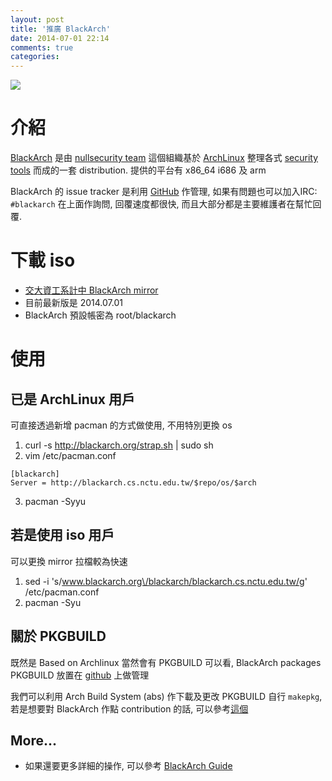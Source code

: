 ```yaml
---
layout: post
title: '推廣 BlackArch'
date: 2014-07-01 22:14
comments: true
categories: 
---
```

<img class="center" src="http://www.blackarch.org/logo.png">


# 介紹
[BlackArch](http://www.blackarch.org/) 是由 [nullsecurity team](http://nullsecurity.net/index.html) 這個組織基於 [ArchLinux](https://www.archlinux.org/) 整理各式 [security tools](http://www.blackarch.org/tools.html) 而成的一套 distribution. 提供的平台有 x86_64 i686 及 arm

BlackArch 的 issue tracker 是利用 [GitHub](https://github.com/BlackArch/blackarch/issues) 作管理, 如果有問題也可以加入IRC: ```#blackarch``` 在上面作詢問, 回覆速度都很快, 而且大部分都是主要維護者在幫忙回覆.


# 下載 iso
* [交大資工系計中 BlackArch mirror](http://blackarch.cs.nctu.edu.tw/iso/)
 * 目前最新版是 2014.07.01
* BlackArch 預設帳密為 root/blackarch

# 使用
## 已是 ArchLinux 用戶
可直接透過新增 pacman 的方式做使用, 不用特別更換 os

1. curl -s http://blackarch.org/strap.sh | sudo sh
2. vim /etc/pacman.conf
```
[blackarch]
Server = http://blackarch.cs.nctu.edu.tw/$repo/os/$arch
```
3. pacman -Syyu

## 若是使用 iso 用戶
可以更換 mirror 拉檔較為快速

1. sed -i 's/www.blackarch.org\/blackarch/blackarch.cs.nctu.edu.tw/g' /etc/pacman.conf
2. pacman -Syu

## 關於 PKGBUILD
既然是 Based on Archlinux 當然會有 PKGBUILD 可以看, BlackArch packages PKGBUILD 放置在 [github](https://github.com/BlackArch/blackarch/tree/master/packages) 上做管理

我們可以利用 Arch Build System (abs) 作下載及更改 PKGBUILD 自行 ```makepkg```, 若是想要對 BlackArch 作點 contribution 的話, 可以參考[這個](http://www.blackarch.org/guide.html#SECTION00400000000000000000)

## More...
* 如果還要更多詳細的操作, 可以參考 [BlackArch Guide](http://www.blackarch.org/guide.html)